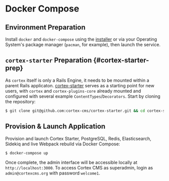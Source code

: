 # Docker Compose

## Environment Preparation

Install `docker` and `docker-compose` using the [installer](https://docs.docker.com/compose/install/#install-compose) or via your Operating System's package manager \(`pacman`, for example\), then launch the service.

## `cortex-starter` Preparation {#cortex-starter-prep}

As `cortex` itself is only a Rails Engine, it needs to be mounted within a parent Rails applicaton. [cortex-starter](https://github.com/cortex-cms/cortex-starter) serves as a starting point for new users, with `cortex` and `cortex-plugins-core` already mounted and configured with several example `ContentTypes`/`Decorators`. Start by cloning the repository:

```bash
$ git clone git@github.com:cortex-cms/cortex-starter.git && cd cortex-starter
```

## Provision & Launch Application

Provision and launch Cortex Starter, PostgreSQL, Redis, Elasticsearch, Sidekiq and live Webpack rebuild via Docker Compose:

```bash
$ docker-compose up
```

Once complete, the admin interface will be accessible locally at `http://localhost:3000`. To access Cortex CMS as superadmin, login as `admin@cortexcms.org` with password `welcome1`.

